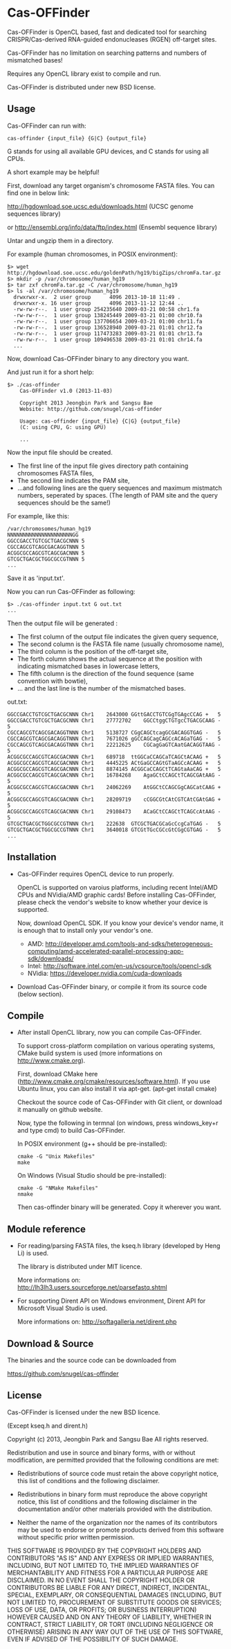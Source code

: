 Cas-OFFinder
==================================

Cas-OFFinder is OpenCL based, fast and dedicated tool for searching
CRISPR/Cas-derived RNA-guided endonucleases (RGEN) off-target sites.

Cas-OFFinder has no limitation on searching patterns and numbers of mismatched bases!

Requires any OpenCL library exist to compile and run.

Cas-OFFinder is distributed under new BSD license.

Usage
-------

Cas-OFFinder can run with:
  
    cas-offinder {input_file} {G|C} {output_file}

G stands for using all available GPU devices, and C stands for using all CPUs.

A short example may be helpful!

First, download any target organism's chromosome FASTA files. You can find one in below link:

http://hgdownload.soe.ucsc.edu/downloads.html (UCSC genome sequences library)

or http://ensembl.org/info/data/ftp/index.html (Ensembl sequence library)
  
Untar and ungzip them in a directory.

For example (human chromosomes, in POSIX environment):
    
    $> wget http://hgdownload.soe.ucsc.edu/goldenPath/hg19/bigZips/chromFa.tar.gz
    $> mkdir -p /var/chromosome/human_hg19
    $> tar zxf chromFa.tar.gz -C /var/chromosome/human_hg19
    $> ls -al /var/chromosome/human_hg19
      drwxrwxr-x.  2 user group      4096 2013-10-18 11:49 .
      drwxrwxr-x. 16 user group      4096 2013-11-12 12:44 ..
      -rw-rw-r--.  1 user group 254235640 2009-03-21 00:58 chr1.fa
      -rw-rw-r--.  1 user group 138245449 2009-03-21 01:00 chr10.fa
      -rw-rw-r--.  1 user group 137706654 2009-03-21 01:00 chr11.fa
      -rw-rw-r--.  1 user group 136528940 2009-03-21 01:01 chr12.fa
      -rw-rw-r--.  1 user group 117473283 2009-03-21 01:01 chr13.fa
      -rw-rw-r--.  1 user group 109496538 2009-03-21 01:01 chr14.fa
      ...

Now, download Cas-OFFinder binary to any directory you want.

And just run it for a short help:

    $> ./cas-offinder
        Cas-OFFinder v1.0 (2013-11-03)
        
        Copyright 2013 Jeongbin Park and Sangsu Bae
        Website: http://github.com/snugel/cas-offinder
        
        Usage: cas-offinder {input_file} {C|G} {output_file}
        (C: using CPU, G: using GPU)

        ...
        
Now the input file should be created.

- The first line of the input file gives directory path containing chromosomes FASTA files,
- The second line indicates the PAM site,
- ...and following lines are the query sequences and maximum mistmatch numbers, seperated by spaces.
(The length of PAM site and the query sequences should be the same!)

For example, like this:

    /var/chromosomes/human_hg19
    NNNNNNNNNNNNNNNNNNNNNGG
    GGCCGACCTGTCGCTGACGCNNN 5
    CGCCAGCGTCAGCGACAGGTNNN 5
    ACGGCGCCAGCGTCAGCGACNNN 5
    GTCGCTGACGCTGGCGCCGTNNN 5
    ...

Save it as 'input.txt'.

Now you can run Cas-OFFinder as following:
 
    $> ./cas-offinder input.txt G out.txt
    ...
 
Then the output file will be generated :
- The first column of the output file indicates the given query sequence,
- The second column is the FASTA file name (usually chromosome name),
- The third column is the position of the off-target site,
- The forth column shows the actual sequence at the position
with indicating mismatched bases in lowercase letters,
- The fifth column is the direction of the found sequence (same convention with bowtie),
- ... and the last line is the number of the mismatched bases.

out.txt:

    GGCCGACCTGTCGCTGACGCNNN	Chr1	2643000	GGttGACCTGTCGgTGAgcCCAG	+	5
    GGCCGACCTGTCGCTGACGCNNN	Chr1	27772702	GGCCtggCTGTgcCTGACGCAAG	-	5
    CGCCAGCGTCAGCGACAGGTNNN	Chr1	5138727	CGgCAGCtcagGCGACAGGTGAG	-	5
    CGCCAGCGTCAGCGACAGGTNNN	Chr1	7671026	gGCCAGCagCAGCcACAGaTGAG	-	5
    CGCCAGCGTCAGCGACAGGTNNN	Chr1	22212625	CGCagGaGTCAatGACAGGTAAG	-	5
    ACGGCGCCAGCGTCAGCGACNNN	Chr1	689718	ttGGCaCCAGCaTCAGCtACAAG	+	5
    ACGGCGCCAGCGTCAGCGACNNN	Chr1	4445225	ACtGaGCCAGtGTaAGCcACAAG	+	5
    ACGGCGCCAGCGTCAGCGACNNN	Chr1	8874145	ACGGCaCCAGCtTCAGtaAaCAG	+	5
    ACGGCGCCAGCGTCAGCGACNNN	Chr1	16784268	AgaGCtCCAGCtTCAGCGAtAAG	-	5
    ACGGCGCCAGCGTCAGCGACNNN	Chr1	24062269	AtGGCtCCAGCGgCAGCatCAAG	+	5
    ACGGCGCCAGCGTCAGCGACNNN	Chr1	28209719	cCGGCGtCAtCGTCAtCGAtGAG	+	5
    ACGGCGCCAGCGTCAGCGACNNN	Chr1	29108473	ACaGCtCCAGCtTCAGCcAtAAG	-	5
    GTCGCTGACGCTGGCGCCGTNNN	Chr1	222638	GTCGCTGACGCaGcCcgCaTGAG	-	5
    GTCGCTGACGCTGGCGCCGTNNN	Chr1	3640018	GTCGtTGcCGCcGtCGgCGTGAG	-	5
    ...


Installation
----------------

* Cas-OFFinder requires OpenCL device to run properly.

  OpenCL is supported on varoius platforms, including recent Intel/AMD CPUs and NVidia/AMD graphic cards!
  Before installing Cas-OFFinder, please check the vendor's website to know whether your device is supported.
  
  Now, download OpenCL SDK. If you know your device's vendor name, it is enough that to install only your vendor's one.
  - AMD: http://developer.amd.com/tools-and-sdks/heterogeneous-computing/amd-accelerated-parallel-processing-app-sdk/downloads/
  - Intel: http://software.intel.com/en-us/vcsource/tools/opencl-sdk
  - NVidia: https://developer.nvidia.com/cuda-downloads

* Download Cas-OFFinder binary, or compile it from its source code (below section).

Compile
----------------
* After install OpenCL library, now you can compile Cas-OFFinder.
  
  To support cross-platform compilation on various operating systems,
  CMake build system is used (more informations on http://www.cmake.org).
  
  First, download CMake here (http://www.cmake.org/cmake/resources/software.html).
  If you use Ubuntu linux, you can also install it via apt-get.
  (apt-get install cmake)
  
  Checkout the source code of Cas-OFFinder with Git client,
  or download it manually on github website.
  
  Now, type the following in termnal (on windows, press windows_key+r and type cmd) to build Cas-OFFinder.

  In POSIX environment (g++ should be pre-installed):
  
      cmake -G "Unix Makefiles"
      make
      
  On Windows (Visual Studio should be pre-installed):
  
      cmake -G "NMake Makefiles"
      nmake
  
  Then cas-offinder binary will be generated. Copy it wherever you want.

Module reference
----------------

* For reading/parsing FASTA files, the kseq.h library (developed by Heng Li) is used.

  The library is distributed under MIT licence.

  More informations on:
  http://lh3lh3.users.sourceforge.net/parsefastq.shtml

* For supporting Dirent API on Windows environment,
  Dirent API for Microsoft Visual Studio is used.

  More informations on:
  http://softagalleria.net/dirent.php

Download & Source
--------
The binaries and the source code can be downloaded from

https://github.com/snugel/cas-offinder

License
-------
Cas-OFFinder is licensed under the new BSD licence.

(Except kseq.h and dirent.h)

Copyright (c) 2013, Jeongbin Park and Sangsu Bae
All rights reserved.

Redistribution and use in source and binary forms, with or without modification,
are permitted provided that the following conditions are met:

* Redistributions of source code must retain the above copyright notice, this
  list of conditions and the following disclaimer.

* Redistributions in binary form must reproduce the above copyright notice, this
  list of conditions and the following disclaimer in the documentation and/or
  other materials provided with the distribution.

* Neither the name of the organization nor the names of its
  contributors may be used to endorse or promote products derived from
  this software without specific prior written permission.

THIS SOFTWARE IS PROVIDED BY THE COPYRIGHT HOLDERS AND CONTRIBUTORS "AS IS" AND
ANY EXPRESS OR IMPLIED WARRANTIES, INCLUDING, BUT NOT LIMITED TO, THE IMPLIED
WARRANTIES OF MERCHANTABILITY AND FITNESS FOR A PARTICULAR PURPOSE ARE
DISCLAIMED. IN NO EVENT SHALL THE COPYRIGHT HOLDER OR CONTRIBUTORS BE LIABLE FOR
ANY DIRECT, INDIRECT, INCIDENTAL, SPECIAL, EXEMPLARY, OR CONSEQUENTIAL DAMAGES
(INCLUDING, BUT NOT LIMITED TO, PROCUREMENT OF SUBSTITUTE GOODS OR SERVICES;
LOSS OF USE, DATA, OR PROFITS; OR BUSINESS INTERRUPTION) HOWEVER CAUSED AND ON
ANY THEORY OF LIABILITY, WHETHER IN CONTRACT, STRICT LIABILITY, OR TORT
(INCLUDING NEGLIGENCE OR OTHERWISE) ARISING IN ANY WAY OUT OF THE USE OF THIS
SOFTWARE, EVEN IF ADVISED OF THE POSSIBILITY OF SUCH DAMAGE.
